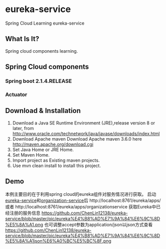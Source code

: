 # eureka-service
Spring Cloud Learning eureka-service
## What Is It?
Spring cloud components learning.
## Spring Cloud components
### Spring boot 2.1.4.RELEASE
### Actuator
## Download & Installation
1. Download a Java SE Runtime Environment (JRE),release version 8 or later, from http://www.oracle.com/technetwork/java/javase/downloads/index.html
2. Download Apache maven
Download Apache maven 3.6.0 here
http://maven.apache.org/download.cgi
3. Set Java Home or JRE Home.
4. Set Maven Home.
5. Import project as Existing maven projects.
6. Use mvn clean install to install this project.
## Demo
本例主要目的在于利用spring cloud的eureka组件对服务情况进行获取。
启动[eureka-service](https://github.com/ChenLin12138/eureka-service)和[organization-service](https://github.com/ChenLin12138/organization-service)后
http://localhost:8761/eureka/apps/
或者
http://localhost:8761/eureka/apps/organizationservice
获取Eureka中已经注册的服务信息
https://github.com/ChenLin12138/eureka-service/blob/master/pic/eureka%E4%B8%AD%E7%9A%84%E6%9C%8D%E5%8A%A1.png
也可调整accept参数为application/json以json方式查看
https://github.com/ChenLin12138/eureka-service/blob/master/pic/eureka%E4%B8%AD%E7%9A%84%E6%9C%8D%E5%8A%A1json%E6%A0%BC%E5%BC%8F.png
